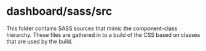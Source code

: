 # dashboard/sass/src

This folder contains SASS sources that mimic the component-class hierarchy. These files
are gathered in to a build of the CSS based on classes that are used by the build.
